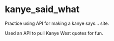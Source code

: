 # kanye_said_what
Practice using API for making a kanye says... site.

Used an API to pull Kanye West quotes for fun.
